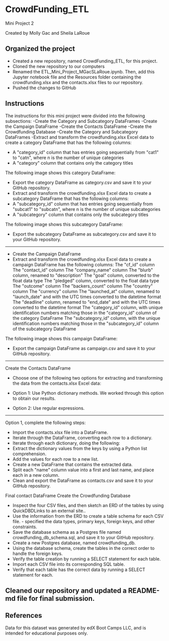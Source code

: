 # CrowdFunding_ETL
   Mini Project 2

Created by Molly Gac and Sheila LaRoue

## Organized the project
- Created a new repository, named CrowdFunding_ETL, for this project.
- Cloned the new repository to our computers
- Renamed the ETL_Mini_Project_MGacSLaRoue.ipynb. Then, add this Jupyter notebook file and the Resources folder containing the crowdfunding.xlsx and the contacts.xlsx files to our repository.
- Pushed the changes to GitHub

## Instructions
The instructions for this mini project were divided into the following subsections:
-Create the Category and Subcategory DataFrames
-Create the Campaign DataFrame
-Create the Contacts DataFrame
-Create the Crowdfunding Database
-Create the Category and Subcategory DataFrames
-Extract and transform the crowdfunding.xlsx Excel data to create a category DataFrame that has the following columns:
- A "category_id" column that has entries going sequentially from "cat1" to "catn", where n is the number of unique categories
- A "category" column that contains only the category titles

The following image shows this category DataFrame:

- Export the category DataFrame as category.csv and save it to your GitHub repository.
- Extract and transform the crowdfunding.xlsx Excel data to create a subcategory DataFrame that has the following columns:
- A "subcategory_id" column that has entries going sequentially from "subcat1" to "subcatn", where n is the number of unique subcategories
- A "subcategory" column that contains only the subcategory titles

The following image shows this subcategory DataFrame:

- Export the subcategory DataFrame as subcategory.csv and save it to your GitHub repository.
-------------------------------------------
- Create the Campaign DataFrame
- Extract and transform the crowdfunding.xlsx Excel data to create a campaign DataFrame has the following columns:
            The "cf_id" column
            The "contact_id" column
            The "company_name" column
            The "blurb" column, renamed to "description"
            The "goal" column, converted to the float data type
            The "pledged" column, converted to the float data type
            The "outcome" column
            The "backers_count" column
            The "country" column
            The "currency" column
            The "launched_at" column, renamed to "launch_date" and with the UTC times converted to the datetime format
            The "deadline" column, renamed to "end_date" and with the UTC times converted to the datetime format
            The "category_id" column, with unique identification numbers matching those in the "category_id" column of the category DataFrame
            The "subcategory_id" column, with the unique identification numbers matching those in the "subcategory_id" column of the subcategory DataFrame

The following image shows this campaign DataFrame:

- Export the campaign DataFrame as campaign.csv and save it to your GitHub repository.
-------------------------------------------
Create the Contacts DataFrame
- Choose one of the following two options for extracting and transforming the data from the contacts.xlsx Excel data:

- Option 1: Use Python dictionary methods.  We worked through this option to obtain our results.

- Option 2: Use regular expressions.

-------------------------------------------
Option 1, complete the following steps:

- Import the contacts.xlsx file into a DataFrame.
- Iterate through the DataFrame, converting each row to a dictionary.
- Iterate through each dictionary, doing the following:
- Extract the dictionary values from the keys by using a Python list comprehension.
- Add the values for each row to a new list.
- Create a new DataFrame that contains the extracted data.
- Split each "name" column value into a first and last name, and place each in a new column.
- Clean and export the DataFrame as contacts.csv and save it to your GitHub repository.

Final contact DataFrame
Create the Crowdfunding Database
- Inspect the four CSV files, and then sketch an ERD of the tables by using QuickDBDLinks to an external site..
- Use the information from the ERD to create a table schema for each CSV file.
        - specified the data types, primary keys, foreign keys, and other constraints.
- Save the database schema as a Postgres file named crowdfunding_db_schema.sql, and save it to your GitHub repository.
- Create a new Postgres database, named crowdfunding_db.
- Using the database schema, create the tables in the correct order to handle the foreign keys.
- Verify the table creation by running a SELECT statement for each table.
- Import each CSV file into its corresponding SQL table.
- Verify that each table has the correct data by running a SELECT statement for each.

## Cleaned our repository and updated a README-md file for final submission.

## References
Data for this dataset was generated by edX Boot Camps LLC, and is intended for educational purposes only.
